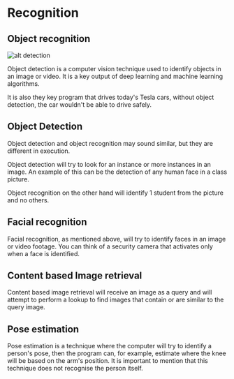# Recognition

## Object recognition

![alt detection](https://azati.ai/wp-content/uploads/2020/04/object-detection-800x400-1.jpg " ")

Object detection is a computer vision technique used to identify objects in an image or video.
It is a key output of deep learning and machine learning algorithms.

It is also they key program that drives today's Tesla cars, without object detection, the car wouldn't be able to drive safely.
   
## Object Detection

Object detection and object recognition may sound similar, but they are different in execution.

Object detection will try to look for an instance or more instances in an image. An example of
this can be the detection of any human face in a class picture.

Object recognition on the other hand will identify 1 student from the picture and no others.

## Facial recognition

Facial recognition, as mentioned above, will try to identify faces in an image or video footage.
You can think of a security camera that activates only when a face is identified.

## Content based Image retrieval

Content based image retrieval will receive an image as a query and will attempt to perform a lookup to find
images that contain or are similar to the query image.

## Pose estimation

Pose estimation is a technique where the computer will try to identify a person's pose, then the
program can, for example, estimate where the knee will be based on the arm's position.
It is important to mention that this technique does not recognise the person itself.